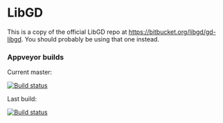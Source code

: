 # LibGD

This is a copy of the official LibGD repo at
<https://bitbucket.org/libgd/gd-libgd>.  You should probably be using
that one instead.

### Appveyor builds
Current master:

[![Build status](https://ci.appveyor.com/api/projects/status/02x5t3nngomjrawp/branch/master)](https://ci.appveyor.com/project/nathanaeljones/gd-libgd/branch/master)

Last build:

[![Build status](https://ci.appveyor.com/api/projects/status/02x5t3nngomjrawp)](https://ci.appveyor.com/project/nathanaeljones/gd-libgd)
